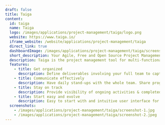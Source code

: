 ```yaml
---
draft: false
title: Taiga
content:
  id: taiga
  name: Taiga
  logo: /images/applications/project-management/taiga/logo.png
  website: https://www.taiga.io/
  iframe_website: /website/applications/project-management/taiga
  direct_link: true
  dashboardImage: /images/applications/project-management/taiga/screenshot-1.jpg
  short_description: Your Agile, Free and Open Source Project Management Tool
  description: Taiga is the project management tool for multi-functional agile teams. It has a rich feature set and at the same time it is very simple to start with through its intuitive user interface.
  features:
    - title: Get organized
      description: Define deliverables involving your full team to capture all team´s knowledge and secure buy in.  Align and (re)prioritize deliverables with the end user on an ongoing basis to allow for timely pivots and assure the highest priority ones are completed in time
    - title: Communicate effectively
      description: Have daily stand-ups with the whole team. Share progress on agreed end products and discuss bottlenecks for a timely delivery. Promote risk-taking from team members to benefit both the individual and the team
    - title: Stay on track
      description: Provide visibility of ongoing activities & completed deliverables to the end user. Greater transparency into current resource & time allocation gives the end user a better understanding of state of- and effort needed for each deliverable & potential changes
    - title: Start easy and evolve
      description: Easy to start with and intuitive user interface for multi functional teams. Reflect and improve with the team on performance and ways of working. When needed, change workflows and activate more features. No training and complex set up required
  screenshots:
    - /images/applications/project-management/taiga/screenshot-1.jpg
    - /images/applications/project-management/taiga/screenshot-2.jpeg
---
```

